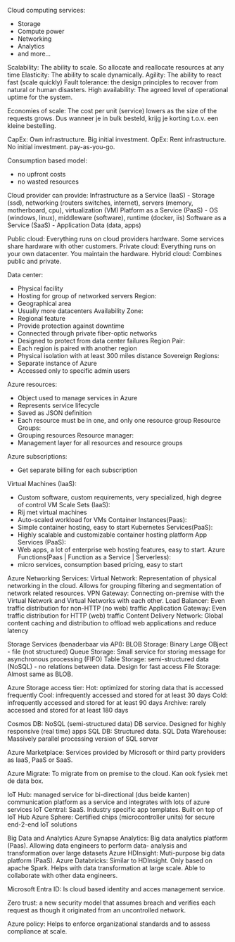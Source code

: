 Cloud computing services:
- Storage
- Compute power
- Networking
- Analytics
- and more...

Scalability: The ability to scale. So allocate and reallocate resources at any time
Elasticity: The ability to scale dynamically. 
Agility: The ability to react fast (scale quickly)
Fault tolerance: the design principles to recover from natural or human disasters. 
High availability: The agreed level of operational uptime for the system. 

Economies of scale: The cost per unit (service) lowers as the size of the requests grows.
	Dus wanneer je in bulk besteld, krijg je korting t.o.v. een kleine bestelling.

CapEx: Own infrastructure. Big initial investment. 
OpEx: Rent infrastructure. No initial investment. pay-as-you-go.

Consumption based model:
- no upfront costs
- no wasted resources

Cloud provider can provide:
	Infrastructure as a Service (IaaS)
	- Storage (ssd), networking (routers switches, internet), servers (memory, motherboard, cpu), virtualization (VM)
	Platform as a Service (PaaS)
	- OS (windows, linux), middleware (software), runtime (docker, iis)
	Software as a Service (SaaS)
	- Application Data (data, apps)

Public cloud: Everything runs on cloud providers hardware. Some services share hardware with other customers.
Private cloud: Everything runs on your own datacenter. You maintain the hardware. 
Hybrid cloud: Combines public and private. 

Data center: 
 - Physical facility
 - Hosting for group of networked servers
Region:
- Geographical area
- Usually more datacenters
Availability Zone:
- Regional feature
- Provide protection against downtime
- Connected through private fiber-optic networks
- Designed to protect from data center failures
Region Pair:
- Each region is paired with another region
- Physical isolation with at least 300 miles distance
Sovereign Regions:
- Separate instance of Azure
- Accessed only to specific admin users

Azure resources:
- Object used to manage services in Azure
- Represents service lifecycle
- Saved as JSON definition
- Each resource must be in one, and only one resource group
Resource Groups:
- Grouping resources
Resource manager:
- Management layer for all resources and resource groups

Azure subscriptions:
- Get separate billing for each subscription

Virtual Machines (IaaS):
- Custom software, custom requirements, very specialized, high degree of control
VM Scale Sets (IaaS):
- Rij met virtual machines
- Auto-scaled workload for VMs
Container Instances(Paas):
- Simple container hosting, easy to start
Kubernetes Services(PaaS):
- Highly scalable and customizable container hosting platform
App Services (PaaS):
- Web apps, a lot of enterprise web hosting features, easy to start.
Azure Functions(Paas | Function as a Service | Serverless):
- micro services, consumption based pricing, easy to start

Azure Networking Services:
Virtual Network: Representation of physical networking in the cloud. Allows for grouping filtering and segmentation of network related resources.
VPN Gateway: Connecting on-premise with the Virtual Network and Virtual Networks with each other. 
Load Balancer: Even traffic distribution for non-HTTP (no web) traffic
Application Gateway: Even traffic distribution for HTTP (web) traffic
Content Delivery Network: Global content caching and distribution to offload web applications and reduce latency

Storage Services (benaderbaar via API):
BLOB Storage: Binary Large OBject - file (not structured)
Queue Storage: Small service for storing message for asynchronous processing (FIFO) 
Table Storage: semi-structured data (NoSQL) - no relations between data. Design for fast access
File Storage: Almost same as BLOB. 

Azure Storage access tier:
Hot: optimized for storing data that is accessed frequently
Cool: infrequently accessed and stored for at least 30 days
Cold: infrequently accessed and stored for at least 90 days
Archive: rarely accessed and stored for at least 180 days

Cosmos DB: NoSQL (semi-structured data) DB service. Designed for highly responsive (real time) apps
SQL DB: Structured data. 
SQL Data Warehouse: Massively parallel processing version of SQL server

Azure Marketplace: Services provided by Microsoft or third party providers as IaaS, PaaS or SaaS.

Azure Migrate: To migrate from on premise to the cloud. Kan ook fysiek met de data box.

IoT Hub: managed service for bi-directional (dus beide kanten) communication
			  platform as a service and integrates with lots of azure services
IoT Central: SaaS. Industry specific app templates. Built on top of IoT Hub
Azure Sphere: Certified chips (microcontroller units) for secure end-2-end IoT solutions

Big Data and Analytics
Azure Synapse Analytics: Big data analytics platform (Paas). Allowing data engineers to perform data- analysis and transformation over large datasets
Azure HDInsight: Muti-purpose big data platform (PaaS). 
Azure Databricks: Similar to HDInsight. Only based on apache Spark. Helps with data transformation at large scale. Able to collaborate with other data engineers.

Microsoft Entra ID: Is cloud based identity and acces management service.

Zero trust: a new security model that assumes breach and verifies each request as though it originated from an uncontrolled network.

Azure policy: Helps to enforce organizational standards and to assess compliance at scale.
